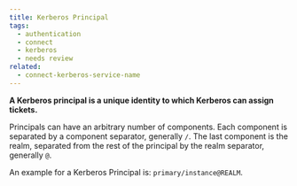 ```yaml
---
title: Kerberos Principal
tags:
  - authentication
  - connect
  - kerberos
  - needs review
related:
  - connect-kerberos-service-name
---
```


<strong>
A Kerberos principal is a unique identity to which Kerberos can assign tickets.
</strong>

Principals can have an arbitrary number of components. Each component is
separated by a component separator, generally `/`. The last component is the
realm, separated from the rest of the principal by the realm separator,
generally `@`.

An example for a Kerberos Principal is: `primary/instance@REALM`.

